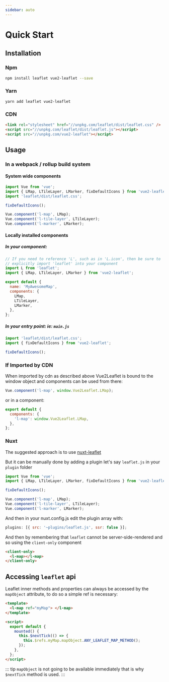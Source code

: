 ```yaml
---
sidebar: auto
---
```


# Quick Start

## Installation

### Npm

```bash
npm install leaflet vue2-leaflet --save
```

### Yarn

```bash
yarn add leaflet vue2-leaflet
```

### CDN

```html
<link rel="stylesheet" href="//unpkg.com/leaflet/dist/leaflet.css" />
<script src="//unpkg.com/leaflet/dist/leaflet.js"></script>
<script src="//unpkg.com/vue2-leaflet"></script>
```

## Usage

### In a webpack / rollup build system

#### System wide components

```js
import Vue from 'vue';
import { LMap, LTileLayer, LMarker, fixDefaultIcons } from 'vue2-leaflet';
import 'leaflet/dist/leaflet.css';

fixDefaultIcons();

Vue.component('l-map', LMap);
Vue.component('l-tile-layer', LTileLayer);
Vue.component('l-marker', LMarker);
```

#### Locally installed components

##### In your component:

```js
// If you need to reference 'L', such as in 'L.icon', then be sure to
// explicitly import 'leaflet' into your component
import L from 'leaflet';
import { LMap, LTileLayer, LMarker } from 'vue2-leaflet';

export default {
  name: 'MyAwesomeMap',
  components: {
    LMap,
    LTileLayer,
    LMarker,
  },
};
```

##### In your entry point: ie: `main.js`

```js
import 'leaflet/dist/leaflet.css';
import { fixDefaultIcons } from 'vue2-leaflet';

fixDefaultIcons();
```

### If Imported by CDN

When imported by cdn as described above Vue2Leaflet is bound to the window object and components can be used from there:

```js
Vue.component('l-map', window.Vue2Leaflet.LMap);
```

or in a component:

```js
export default {
  components: {
    'l-map': window.Vue2Leaflet.LMap,
  },
};
```

### Nuxt

The suggested approach is to use [nuxt-leaflet](https://github.com/schlunsen/nuxt-leaflet)

But it can be manually done by adding a plugin let's say `leaflet.js` in your `plugin` folder

```js
import Vue from 'vue';
import { LMap, LTileLayer, LMarker, fixDefaultIcons } from 'vue2-leaflet';

fixDefaultIcons();

Vue.component('l-map', LMap);
Vue.component('l-tile-layer', LTileLayer);
Vue.component('l-marker', LMarker);
```

And then in your nuxt.config.js edit the plugin array with:

```js
plugins: [{ src: '~plugins/leaflet.js', ssr: false }];
```

And then by remembering that `leaflet` cannot be server-side-rendered and so using the `client-only` component

```html
<client-only>
  <l-map></l-map>
</client-only>
```

## Accessing `leaflet` api

Leaflet inner methods and properties can always be accessed by the `mapObject` attribute, to do so a simple ref is necessary:

```html
<template>
  <l-map ref="myMap"> </l-map>
</template>

<script>
  export default {
    mounted() {
      this.$nextTick(() => {
        this.$refs.myMap.mapObject.ANY_LEAFLET_MAP_METHOD();
      });
    },
  };
</script>
```

::: tip
`mapObject` is not going to be available immediately that is why `$nextTick` method is used.
:::
